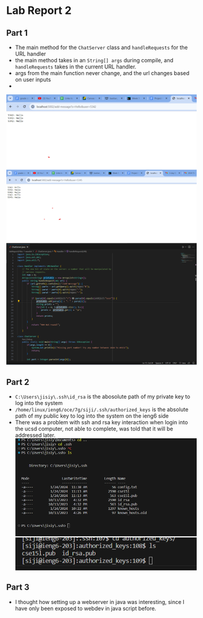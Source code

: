 
# Lab Report 2
## Part 1
* The main method for the ```ChatServer``` class and ```handleRequests``` for the URL handler
* the main method takes in an ```String[] args``` during compile, and ```handleRequests``` 
takes in the current URL handler. 
* args from the main function never change, and the url changes based on user 
inputs
* 
![Image](ss1.png)
![Image](ss2.png)
![Image](ss3.png)
## Part 2
* ``C:\Users\jisiy\.ssh\id_rsa`` is the abosolute path of my private key to log into the system
* ``/home/linux/ieng6/oce/7g/siji/.ssh/authorized_keys`` is the absolute path of my public key to log into the system on the ieng6 side
* There was a problem with ssh and rsa key interaction when login into the ucsd computer, not able to complete, was told that it will be addressed later.
![Image](ss4.png)
![Image](ss5.png)

## Part 3
* I thought how setting up a webserver in java was interesting, since I have only been exposed to webdev in java script before.
